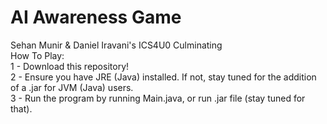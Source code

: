 # AI Awareness Game
 Sehan Munir & Daniel Iravani's ICS4U0 Culminating <br>
How To Play:<br>
1 - Download this repository!<br>
2 - Ensure you have JRE (Java) installed. If not, stay tuned for the addition of a .jar for JVM (Java) users.<br>
3 - Run the program by running Main.java, or run .jar file (stay tuned for that). <br>
